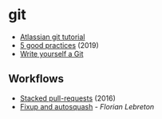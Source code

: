 # git

* [Atlassian git tutorial](https://www.atlassian.com/git/tutorials)
* [5 good practices](https://deepsource.io/blog/git-best-practices/) \(2019\)
* [Write yourself a Git](https://wyag.thb.lt/)

## Workflows

* [Stacked pull-requests](https://graysonkoonce.com/stacked-pull-requests-keeping-github-diffs-small/) \(2016\)
* [Fixup and autosquash](https://fle.github.io/git-tip-keep-your-branch-clean-with-fixup-and-autosquash.html) - _Florian Lebreton_
